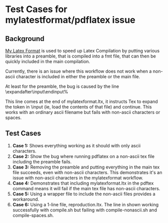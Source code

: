 # Test Cases for mylatestformat/pdflatex issue

## Background
[My Latex Format](https://ctan.org/pkg/mylatexformat?lang=en) is used to speed up Latex Compilation by putting various libraries into a preamble, that is compiled into a fmt file, that can then be quickly included in the main compilation.

Currently, there is an issue where this workflow does not work when a non-ascii character is included in either the preamble or the main file.

At least for the preamble, the bug is caused by the line 
\expandafter\input\endinput%

This line comes at the end of mylatexformat.ltx, it instructs Tex to expand the token in \input (ie, load the contents of that file) and continue. This works with an ordinary ascii filename but fails with non-ascii characters or spaces.


## Test Cases

1. **Case 1:** Shows everything working as it should with only ascii characters.
2. **Case 2:** Show the bug where running pdflatex on a non-ascii tex file including the preamble fails.
3. **Case 3:** Removing the preamble and putting everything in the main tex file succeeds, even with non-ascii characters. This demonstrates it's an issue with non-ascii characters in the mylatexformat workflow.
4. **Case 4:** Demonstrates that including mylatexformat.ltx in the pdftex command means it will fail if the main tex file has non-ascii characters.
5. **Case 5:** Using a wrapper file to include the non-ascii files provides a workaround.
6. **Case 6:** Using a 1-line file, reproduction.ltx. The line in shown working successfully with compile.sh but failing with compile-nonascii.sh and compile-spaces.sh.